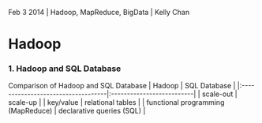 Feb 3 2014 | Hadoop, MapReduce, BigData | Kelly Chan
# Hadoop

### 1. Hadoop and SQL Database

Comparison of Hadoop and SQL Database
| Hadoop                             | SQL Database              |
|:-----------------------------------|:--------------------------|
| scale-out                          | scale-up                  |
| key/value                          | relational tables         |
| functional programming (MapReduce) | declarative queries (SQL) |

